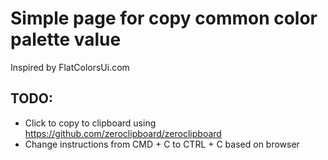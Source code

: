 # Simple page for copy common color palette value

Inspired by FlatColorsUi.com

## TODO:

- Click to copy to clipboard using https://github.com/zeroclipboard/zeroclipboard
- Change instructions from CMD + C to CTRL + C based on browser
